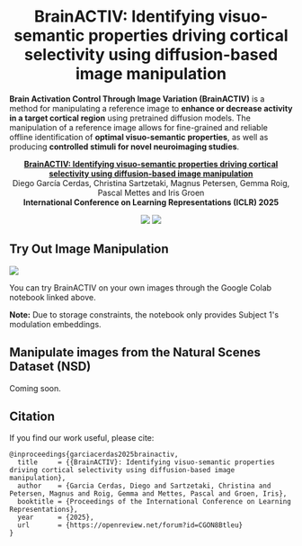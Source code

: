 <h1 align="center">
  <b>BrainACTIV: Identifying visuo-semantic properties driving cortical selectivity using diffusion-based image manipulation</b><br>
</h1>

**Brain Activation Control Through Image Variation (BrainACTIV)** is a method for manipulating a reference image to **enhance or decrease activity in a target cortical region** using pretrained diffusion models. The manipulation of a reference image allows for fine-grained and reliable offline identification of **optimal visuo-semantic properties**, as well as producing **controlled stimuli for novel neuroimaging studies**.

<div align='center'>

[**BrainACTIV: Identifying visuo-semantic properties driving cortical selectivity using diffusion-based image manipulation**](https://www.biorxiv.org/content/10.1101/2024.10.29.620889)<br>
Diego García Cerdas, Christina Sartzetaki, Magnus Petersen, Gemma Roig, Pascal Mettes and Iris Groen<br>
<strong> International Conference on Learning Representations (ICLR) 2025</strong>

<p align="center">
  <a href="https://www.biorxiv.org/content/10.1101/2024.10.29.620889"><img src="https://img.shields.io/badge/bioRxiv-2024.10.29.620889-red?style=for-the-badge&labelColor=%23CC0000&color=%23000000"></a>
<a href="https://openreview.net/forum?id=CGON8Btleu"><img src="https://img.shields.io/badge/OpenReview-darkred?style=for-the-badge"></a>
</p>

<div align='left'>

## Try Out Image Manipulation

<p align="left">
  <a href="https://colab.research.google.com/drive/1nngCc7NZbEtIgBui0GukbCaKgIFa93sb?usp=sharing"><img src="https://img.shields.io/badge/Google_Colab-yellow?style=for-the-badge&logo=googlecolab&labelColor=000000"></a>
</p>

You can try BrainACTIV on your own images through the Google Colab notebook linked above. 

**Note:** Due to storage constraints, the notebook only provides Subject 1's modulation embeddings.

## Manipulate images from the  Natural Scenes Dataset (NSD)

Coming soon.

## Citation

If you find our work useful, please cite:

```
@inproceedings{garciacerdas2025brainactiv,
  title     = {{BrainACTIV}: Identifying visuo-semantic properties driving cortical selectivity using diffusion-based image manipulation},
  author    = {Garcia Cerdas, Diego and Sartzetaki, Christina and Petersen, Magnus and Roig, Gemma and Mettes, Pascal and Groen, Iris},
  booktitle = {Proceedings of the International Conference on Learning Representations},
  year      = {2025},
  url       = {https://openreview.net/forum?id=CGON8Btleu}
}
```
